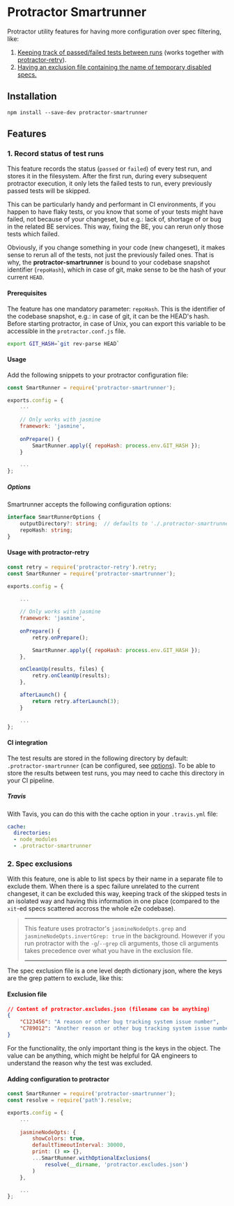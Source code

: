 # Protractor Smartrunner

Protractor utility features for having more configuration over spec filtering, like:
1. [Keeping track of passed/failed tests between runs](#1-record-status-of-test-runs) (works together with [protractor-retry](https://www.npmjs.com/package/protractor-retry)).
2. [Having an exclusion file containing the name of temporary disabled specs.](#2-spec-exclusions)

## Installation

```
npm install --save-dev protractor-smartrunner
```

## Features 

### 1. Record status of test runs

This feature records the status (`passed` or `failed`) of every test run, and stores it in the filesystem.
After the first run, during every subsequent protractor execution, it only lets the failed tests to run, every previously passed tests will be skipped. 

This can be particularly handy and performant in CI environments, if you happen to have flaky tests, or you know that some of your tests might have failed, not because of your changeset, but e.g.: lack of, shortage of or bug in the related BE services. This way, fixing the BE, you can rerun only those tests which failed.

Obviously, if you change something in your code (new changeset), it makes sense to rerun all of the tests, not just the previously failed ones. That is why, the **protractor-smartrunner** is bound to your codebase snapshot identifier (`repoHash`), which in case of git, make sense to be the hash of your current `HEAD`.

#### Prerequisites

The feature has one mandatory parameter: `repoHash`. This is the identifier of the codebase snapshot, e.g.: in case of git, it can be the HEAD's hash.
Before starting protractor, in case of Unix, you can export this variable to be accessible in the `protractor.conf.js` file.

```bash
export GIT_HASH=`git rev-parse HEAD`
```

#### Usage

Add the following snippets to your protractor configuration file:

```js
const SmartRunner = require('protractor-smartrunner');

exports.config = {
    ...
    
    // Only works with jasmine
    framework: 'jasmine',
    
    onPrepare() {
        SmartRunner.apply({ repoHash: process.env.GIT_HASH });
    }

    ...
};
```

##### Options

Smartrunner accepts the following configuration options:

```ts
interface SmartRunnerOptions {
    outputDirectory?: string;  // defaults to './.protractor-smartrunner'
    repoHash: string;
}
```

#### Usage with protractor-retry

```js
const retry = require('protractor-retry').retry;
const SmartRunner = require('protractor-smartrunner');

exports.config = {
    
    ...

    // Only works with jasmine
    framework: 'jasmine',
    
    onPrepare() {
        retry.onPrepare();

        SmartRunner.apply({ repoHash: process.env.GIT_HASH });
    },

    onCleanUp(results, files) {
        retry.onCleanUp(results);
    },

    afterLaunch() {
        return retry.afterLaunch(3);
    }

    ...
};
```

#### CI integration

The test results are stored in the following directory by default: `.protractor-smartrunner` (can be configured, see [options](#options)). To be able to store the results between test runs, you may need to cache this directory in your CI pipeline.

##### Travis
With Tavis, you can do this with the cache option in your `.travis.yml` file:

```yml
cache:
  directories:
  - node_modules
  - .protractor-smartrunner
```

### 2. Spec exclusions

With this feature, one is able to list specs by their name in a separate file to exclude them. When there is a spec failure unrelated to the current changeset, it can be excluded this way, keeping track of the skipped tests in an isolated way and having this information in one place (compared to the `xit`-ed specs scattered accross the whole e2e codebase).

> ___
> This feature uses protractor's `jasmineNodeOpts.grep` and `jasmineNodeOpts.invertGrep: true` in the background. However if you run protractor with the `-g`/`--grep` cli arguments, those cli arguments takes precedence over what you have in the exclusion file.
> ___

The spec exclusion file is a one level depth dictionary json, where the keys are the grep pattern to exclude, like this:

#### Exclusion file

```json
// Content of protractor.excludes.json (filename can be anything)
{
    "C123456": "A reason or other bug tracking system issue number",
    "C789012": "Another reason or other bug tracking system issue number"
}
```

For the functionality, the only important thing is the keys in the object. The value can be anything, which might be helpful for QA engineers to understand the reason why the test was excluded.

#### Adding configuration to protractor

```js
const SmartRunner = require('protractor-smartrunner');
const resolve = require('path').resolve;

exports.config = {
    ...
    
    jasmineNodeOpts: {
        showColors: true,
        defaultTimeoutInterval: 30000,
        print: () => {},
        ...SmartRunner.withOptionalExclusions(
            resolve(__dirname, 'protractor.excludes.json')
        )
    },

    ...
};
